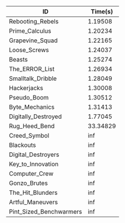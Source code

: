 |ID|Time(s)|
|-|-|
|Rebooting_Rebels|1.19508|
|Prime_Calculus|1.20234|
|Grapevine_Squad|1.22165|
|Loose_Screws|1.24037|
|Beasts|1.25274|
|The_ERROR_List|1.26934|
|Smalltalk_Dribble|1.28049|
|Hackerjacks|1.30008|
|Pseudo_Boom|1.30512|
|Byte_Mechanics|1.31413|
|Digitally_Destroyed|1.77045|
|Rug_Heed_Bend|33.34829|
|Creed_Symbol|inf|
|Blackouts|inf|
|Digital_Destroyers|inf|
|Key_to_Innovation|inf|
|Computer_Crew|inf|
|Gonzo_Brutes|inf|
|The_Hit_Blunders|inf|
|Artful_Maneuvers|inf|
|Pint_Sized_Benchwarmers|inf|
